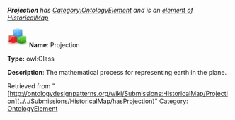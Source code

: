 ___Projection__ has [Category:OntologyElement](../../Category/OntologyElement "Category:OntologyElement") and is an [element of](../../Property/ElementOf "Property:ElementOf") [HistoricalMap](../../Submissions/HistoricalMap "Submissions:HistoricalMap")_


  




[![Class](../../images/thumb/2/27/Class.gif/45px-Class.gif)](../../Image/Class.gif "Class")
__Name__: Projection 


__Type:__ owl:Class 


__Description__: The mathematical process for representing earth in the plane. 





Retrieved from "[http://ontologydesignpatterns.org/wiki/Submissions:HistoricalMap/Projection](../../Submissions/HistoricalMap/hasProjection)"
 [Category](http://ontologydesignpatterns.org/wiki/Special:Categories "Special:Categories"): [OntologyElement](../../Category/OntologyElement "Category:OntologyElement")